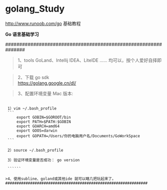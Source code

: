 # golang_Study
 http://www.runoob.com/go 基础教程

**Go 语言基础学习**

###############################################################
>1、tools
    GoLand、Intellij IDEA、LiteIDE …… 均可以，按个人爱好自择即可

>2、下载 go sdk  
    https://golang.google.cn/dl/

>3、配置环境变量
   Mac 版本:
   ``````
   
    1）vim ~/.bash_profile
    ```
        export GOBIN=$GOROOT/bin
        export PATH=$PATH:$GOBIN
        export GOARCH=amd64  
        export GOOS=darwin  
        export GOPATH=/Users/你的电脑用户名/Documents/GoWorkSpace
    ```
    
    2）source ~/.bash_profile
    
    3）验证环境变量是否成功： go version
    
    ``````

>4、使用subline、goland或其他ide 就可以瞎几把玩起来了。    
###############################################################






  